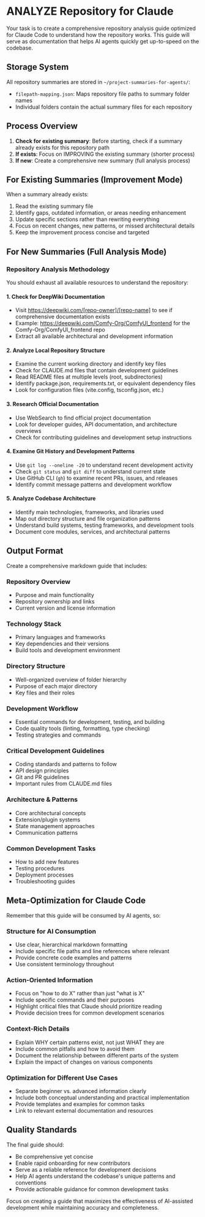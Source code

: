 # ANALYZE Repository for Claude

Your task is to create a comprehensive repository analysis guide optimized for Claude Code to understand how the repository works. This guide will serve as documentation that helps AI agents quickly get up-to-speed on the codebase.

## Storage System

All repository summaries are stored in `~/project-summaries-for-agents/`:
- `filepath-mapping.json`: Maps repository file paths to summary folder names
- Individual folders contain the actual summary files for each repository

## Process Overview

1. **Check for existing summary**: Before starting, check if a summary already exists for this repository path
2. **If exists**: Focus on IMPROVING the existing summary (shorter process)
3. **If new**: Create a comprehensive new summary (full analysis process)

## For Existing Summaries (Improvement Mode)

When a summary already exists:
1. Read the existing summary file
2. Identify gaps, outdated information, or areas needing enhancement
3. Update specific sections rather than rewriting everything
4. Focus on recent changes, new patterns, or missed architectural details
5. Keep the improvement process concise and targeted

## For New Summaries (Full Analysis Mode)

### Repository Analysis Methodology

You should exhaust all available resources to understand the repository:

#### 1. Check for DeepWiki Documentation
- Visit https://deepwiki.com/[repo-owner]/[repo-name] to see if comprehensive documentation exists
- Example: https://deepwiki.com/Comfy-Org/ComfyUI_frontend for the Comfy-Org/ComfyUI_frontend repo
- Extract all available architectural and development information

#### 2. Analyze Local Repository Structure
- Examine the current working directory and identify key files
- Check for CLAUDE.md files that contain development guidelines
- Read README files at multiple levels (root, subdirectories)
- Identify package.json, requirements.txt, or equivalent dependency files
- Look for configuration files (vite.config, tsconfig.json, etc.)

#### 3. Research Official Documentation
- Use WebSearch to find official project documentation
- Look for developer guides, API documentation, and architecture overviews
- Check for contributing guidelines and development setup instructions

#### 4. Examine Git History and Development Patterns
- Use `git log --oneline -20` to understand recent development activity
- Check `git status` and `git diff` to understand current state
- Use GitHub CLI (`gh`) to examine recent PRs, issues, and releases
- Identify commit message patterns and development workflow

#### 5. Analyze Codebase Architecture
- Identify main technologies, frameworks, and libraries used
- Map out directory structure and file organization patterns
- Understand build systems, testing frameworks, and development tools
- Document core modules, services, and architectural patterns

## Output Format

Create a comprehensive markdown guide that includes:

### Repository Overview
- Purpose and main functionality
- Repository ownership and links
- Current version and license information

### Technology Stack
- Primary languages and frameworks
- Key dependencies and their versions
- Build tools and development environment

### Directory Structure
- Well-organized overview of folder hierarchy
- Purpose of each major directory
- Key files and their roles

### Development Workflow
- Essential commands for development, testing, and building
- Code quality tools (linting, formatting, type checking)
- Testing strategies and commands

### Critical Development Guidelines
- Coding standards and patterns to follow
- API design principles
- Git and PR guidelines
- Important rules from CLAUDE.md files

### Architecture & Patterns
- Core architectural concepts
- Extension/plugin systems
- State management approaches
- Communication patterns

### Common Development Tasks
- How to add new features
- Testing procedures
- Deployment processes
- Troubleshooting guides

## Meta-Optimization for Claude Code

Remember that this guide will be consumed by AI agents, so:

### Structure for AI Consumption
- Use clear, hierarchical markdown formatting
- Include specific file paths and line references where relevant
- Provide concrete code examples and patterns
- Use consistent terminology throughout

### Action-Oriented Information
- Focus on "how to do X" rather than just "what is X"
- Include specific commands and their purposes
- Highlight critical files that Claude should prioritize reading
- Provide decision trees for common development scenarios

### Context-Rich Details
- Explain WHY certain patterns exist, not just WHAT they are
- Include common pitfalls and how to avoid them
- Document the relationship between different parts of the system
- Explain the impact of changes on various components

### Optimization for Different Use Cases
- Separate beginner vs. advanced information clearly
- Include both conceptual understanding and practical implementation
- Provide templates and examples for common tasks
- Link to relevant external documentation and resources

## Quality Standards

The final guide should:
- Be comprehensive yet concise
- Enable rapid onboarding for new contributors
- Serve as a reliable reference for development decisions
- Help AI agents understand the codebase's unique patterns and conventions
- Provide actionable guidance for common development tasks

Focus on creating a guide that maximizes the effectiveness of AI-assisted development while maintaining accuracy and completeness.